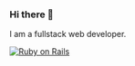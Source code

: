 ### Hi there 👋
I am a fullstack web developer.

[![Ruby on Rails](https://img.shields.io/badge/-Ruby%20on%20Rails-3A3E47?style=for-the-badge&logo=rubyonrails&logoColor=CC0000)](#)&nbsp;

<!--
**wenghaishi/wenghaishi** is a ✨ _special_ ✨ repository because its `README.md` (this file) appears on your GitHub profile.

Here are some ideas to get you started:

- 🔭 I’m currently working on ...
- 🌱 I’m currently learning ...
- 👯 I’m looking to collaborate on ...
- 🤔 I’m looking for help with ...
- 💬 Ask me about ...
- 📫 How to reach me: ...
- 😄 Pronouns: ...
- ⚡ Fun fact: ...
-->
